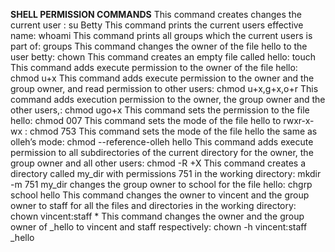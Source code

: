 **SHELL PERMISSION COMMANDS**
This command creates changes the current user : su Betty
This command prints the current users effective name: whoami
This command prints all groups which the current users is part of: groups
This command changes the owner of the file hello to the user betty: chown
This command creates an empty file called hello: touch
This command adds execute permission to the owner of the file hello: chmod u+x
This command adds execute permission to the owner and the group owner, and read permission to other users: chmod u+x,g+x,o+r
This command adds execution permission to the owner, the group owner and the other users,: chmod ugo+x
This command sets the permission to the file hello: chmod 007
This command sets the mode of the file hello to rwxr-x-wx : chmod 753
This command sets the mode of the file hello the same as olleh’s mode: chmod --reference-olleh hello
This command adds execute permission to all subdirectories of the current directory for the owner, the group owner and all other users: chmod -R +X
This command creates a directory called my_dir with permissions 751 in the working directory: mkdir -m 751 my_dir
changes the group owner to school for the file hello: chgrp school hello
This command changes the owner to vincent and the group owner to staff for all the files and directories in the working directory: chown vincent:staff *
This command changes the owner and the group owner of _hello to vincent and staff respectively: chown -h vincent:staff _hello
